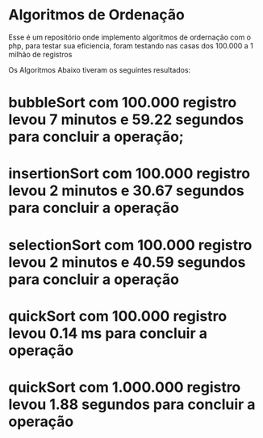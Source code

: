 # Algoritmos de Ordenação
Esse é um repositório onde implemento algoritmos de ordernação com o php, para testar sua eficiencia, foram testando nas casas dos 100.000 a 1 milhão de registros

Os Algoritmos Abaixo tiveram os seguintes resultados:
# bubbleSort com 100.000 registro levou 7 minutos e 59.22 segundos para concluir a operação;
# insertionSort com 100.000 registro levou 2 minutos e 30.67 segundos para concluir a operação
# selectionSort com 100.000 registro levou 2 minutos e 40.59 segundos para concluir a operação
# quickSort com 100.000 registro levou 0.14 ms para concluir a operação
# quickSort com 1.000.000 registro levou 1.88 segundos para concluir a operação
